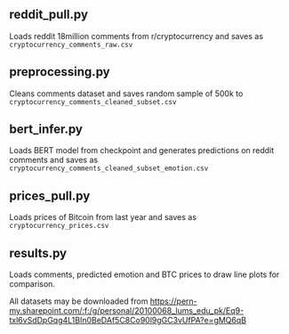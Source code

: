 ## reddit_pull.py
Loads reddit 18million comments from r/cryptocurrency and saves as `cryptocurrency_comments_raw.csv`

## preprocessing.py
Cleans comments dataset and saves random sample of 500k to `cryptocurrency_comments_cleaned_subset.csv`

## bert_infer.py
Loads BERT model from checkpoint and generates predictions on reddit comments and saves as `cryptocurrency_comments_cleaned_subset_emotion.csv`

## prices_pull.py
Loads prices of Bitcoin from last year and saves as `cryptocurrency_prices.csv`

## results.py
Loads comments, predicted emotion and BTC prices to draw line plots for comparison.

All datasets may be downloaded from https://pern-my.sharepoint.com/:f:/g/personal/20100068_lums_edu_pk/Eq9-txl6vSdDpGqg4L1BIn0BeDAf5C8Co90l9gGC3vUfPA?e=gMQ6qB
